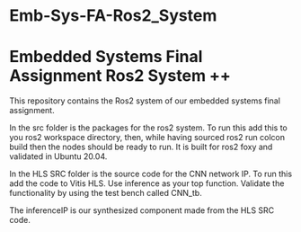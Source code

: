# Emb-Sys-FA-Ros2_System
# Embedded Systems Final Assignment Ros2 System ++

This repository contains the Ros2 system of our embedded systems final assignment.

In the src folder is the packages for the ros2 system. To run this add this to you ros2 workspace directory, then, while having sourced ros2 run colcon build then the nodes should be ready to run. It is built for ros2 foxy and validated in Ubuntu 20.04.

In the HLS SRC folder is the source code for the CNN network IP. To run this add the code to Vitis HLS. Use inference as your top function. Validate the functionality by using the test bench called CNN_tb.

The inferenceIP is our synthesized component made from the HLS SRC code.

